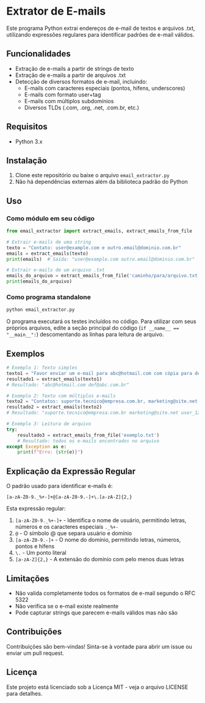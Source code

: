 # Extrator de E-mails

Este programa Python extrai endereços de e-mail de textos e arquivos .txt, utilizando expressões regulares para identificar padrões de e-mail válidos.

## Funcionalidades

- Extração de e-mails a partir de strings de texto
- Extração de e-mails a partir de arquivos .txt
- Detecção de diversos formatos de e-mail, incluindo:
  - E-mails com caracteres especiais (pontos, hifens, underscores)
  - E-mails com formato user+tag
  - E-mails com múltiplos subdomínios
  - Diversos TLDs (.com, .org, .net, .com.br, etc.)

## Requisitos

- Python 3.x

## Instalação

1. Clone este repositório ou baixe o arquivo `email_extractor.py`
2. Não há dependências externas além da biblioteca padrão do Python

## Uso

### Como módulo em seu código

```python
from email_extractor import extract_emails, extract_emails_from_file

# Extrair e-mails de uma string
texto = "Contato: user@example.com e outro.email@dominio.com.br"
emails = extract_emails(texto)
print(emails)  # Saída: "user@example.com outro.email@dominio.com.br"

# Extrair e-mails de um arquivo .txt
emails_do_arquivo = extract_emails_from_file('caminho/para/arquivo.txt')
print(emails_do_arquivo)
```

### Como programa standalone

```bash
python email_extractor.py
```

O programa executará os testes incluídos no código. Para utilizar com seus próprios arquivos, edite a seção principal do código (`if __name__ == "__main__":`) descomentando as linhas para leitura de arquivo.

## Exemplos

```python
# Exemplo 1: Texto simples
texto1 = "Favor enviar um e-mail para abc@hotmail.com com cópia para def@abc.com.br"
resultado1 = extract_emails(texto1)
# Resultado: "abc@hotmail.com def@abc.com.br"

# Exemplo 2: Texto com múltiplos e-mails
texto2 = "Contatos: suporte.tecnico@empresa.com.br, marketing@site.net e user_1234@provedor.org"
resultado2 = extract_emails(texto2)
# Resultado: "suporte.tecnico@empresa.com.br marketing@site.net user_1234@provedor.org"

# Exemplo 3: Leitura de arquivo
try:
    resultado3 = extract_emails_from_file('exemplo.txt')
    # Resultado: todos os e-mails encontrados no arquivo
except Exception as e:
    print(f"Erro: {str(e)}")
```

## Explicação da Expressão Regular

O padrão usado para identificar e-mails é:

```
[a-zA-Z0-9._%+-]+@[a-zA-Z0-9.-]+\.[a-zA-Z]{2,}
```

Esta expressão regular:

1. `[a-zA-Z0-9._%+-]+` - Identifica o nome de usuário, permitindo letras, números e os caracteres especiais `._%+-`
2. `@` - O símbolo @ que separa usuário e domínio
3. `[a-zA-Z0-9.-]+` - O nome do domínio, permitindo letras, números, pontos e hifens
4. `\.` - Um ponto literal
5. `[a-zA-Z]{2,}` - A extensão do domínio com pelo menos duas letras

## Limitações

- Não valida completamente todos os formatos de e-mail segundo o RFC 5322
- Não verifica se o e-mail existe realmente
- Pode capturar strings que parecem e-mails válidos mas não são

## Contribuições

Contribuições são bem-vindas! Sinta-se à vontade para abrir um issue ou enviar um pull request.

## Licença

Este projeto está licenciado sob a Licença MIT - veja o arquivo LICENSE para detalhes.